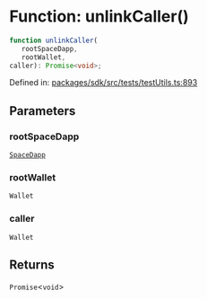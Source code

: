 # Function: unlinkCaller()

```ts
function unlinkCaller(
   rootSpaceDapp, 
   rootWallet, 
caller): Promise<void>;
```

Defined in: [packages/sdk/src/tests/testUtils.ts:893](https://github.com/towns-protocol/towns/blob/0db1fd0ac7258e8db8cedfb6183e8eade8284fa1/packages/sdk/src/tests/testUtils.ts#L893)

## Parameters

### rootSpaceDapp

[`SpaceDapp`](../../Towns-Protocol-Web3/classes/SpaceDapp.md)

### rootWallet

`Wallet`

### caller

`Wallet`

## Returns

`Promise`\<`void`\>
